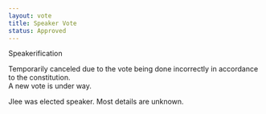 ```yaml
---
layout: vote
title: Speaker Vote
status: Approved
---
```


Speakerification

Temporarily canceled due to the vote being done incorrectly in accordance to the constitution.  
A new vote is under way.

Jlee was elected speaker. Most details are unknown.